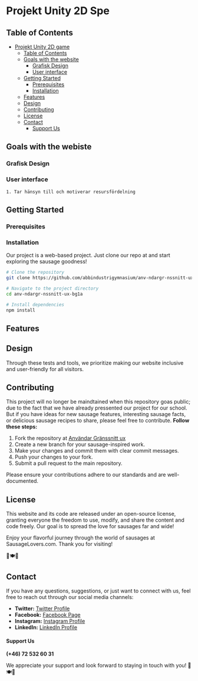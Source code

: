 # Projekt Unity 2D Spe


## Table of Contents

- [Projekt Unity 2D game ](#the-sausage-enjoyers---a-website-all-about-sausages)
  - [Table of Contents](#table-of-contents)
  - [Goals with the website](#Goals-with-the-webiste)
    - [Grafisk Design](#Grafisk-Design)
    - [User interface](#User-interface)
  - [Getting Started](#getting-started)
    - [Prerequisites](#prerequisites)
    - [Installation](#installation)
  - [Features](#features)
  - [Design](#design)
  - [Contributing](#contributing)
  - [License](#license)
  - [Contact](#contact)
      - [Support Us](#support-us)
   

## Goals with the webiste
  ### Grafisk Design
  ### User interface
    1. Tar hänsyn till och motiverar resursfördelning


## Getting Started


### Prerequisites



### Installation

Our project is a web-based project. Just clone our repo at and start exploring the sausage goodness!

```bash
# Clone the repository
git clone https://github.com/abbindustrigymnasium/anv-ndargr-nssnitt-ux-bg1a.git

# Navigate to the project directory
cd anv-ndargr-nssnitt-ux-bg1a

# Install dependencies
npm install
```

## Features


## Design


Through these tests and tools, we prioritize making our website inclusive and user-friendly for all visitors.
## Contributing

This project will no longer be maindtained when this repository goas public; due to the fact that we have already pressented our project for our school. But if you have ideas for new sausage features, interesting sausage facts, or delicious sausage recipes to share, please feel free to contribute. **Follow these steps:**

1. Fork the repository at [Användar Gränssnitt ux](https://github.com/abbindustrigymnasium/anv-ndargr-nssnitt-ux-bg1a)
2. Create a new branch for your sausage-inspired work.
3. Make your changes and commit them with clear commit messages.
4. Push your changes to your fork.
5. Submit a pull request to the main repository.

Please ensure your contributions adhere to our standards and are well-documented.

## License

This website and its code are released under an open-source license, granting everyone the freedom to use, modify, and share the content and code freely. Our goal is to spread the love for sausages far and wide!

Enjoy your flavorful journey through the world of sausages at SausageLovers.com. Thank you for visiting!

🌭🍽️🎉

## Contact

If you have any questions, suggestions, or just want to connect with us, feel free to reach out through our social media channels:

- **Twitter:** [Twitter Profile](https://twitter.com/YourTwitterHandle)
- **Facebook:** [Facebook Page](https://www.facebook.com/YourPage)
- **Instagram:** [Instagram Profile](https://www.instagram.com/YourInstagramHandle)
- **LinkedIn:** [LinkedIn Profile](https://www.linkedin.com/in/YourProfile)


#### Support Us

 **(+46) 72 532 60 31**

We appreciate your support and look forward to staying in touch with you! 🌭🍽️🎉
